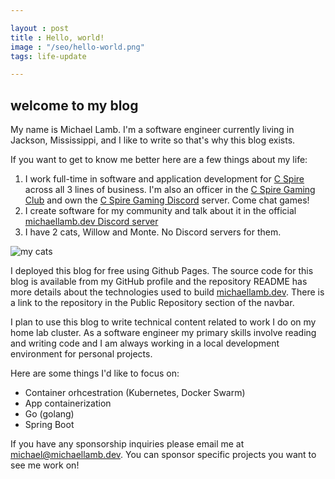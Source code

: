 ```yaml
---

layout : post
title : Hello, world!
image : "/seo/hello-world.png"
tags: life-update

---
```


## welcome to my blog

My name is Michael Lamb. I'm a software engineer currently living in Jackson, Mississippi, and I like to write so that's why this blog exists.

If you want to get to know me better here are a few things about my life:

1. I work full-time in software and application development for [C Spire](https://cspire.com) across all 3 lines of business. I'm also an officer in the [C Spire Gaming Club](https://cspiregaming.com) and own the [C Spire Gaming Discord](https://discord.cspiregaming.com) server. Come chat games!
2. I create software for my community and talk about it in the official [michaellamb.dev Discord server](https://discord.gg/T2esqjDEVU)
3. I have 2 cats, Willow and Monte. No Discord servers for them.

![my cats](/img/my-cats.jpg)

I deployed this blog for free using Github Pages. The source code for this blog is available from my GitHub profile and the repository README has more details about the technologies used to build [michaellamb.dev](https://michaellamb.dev). There is a link to the repository in the Public Repository section of the navbar.

I plan to use this blog to write technical content related to work I do on my home lab cluster. As a software engineer my primary skills involve reading and writing code and I am always working in a local development environment for personal projects.

Here are some things I'd like to focus on:

- Container orhcestration (Kubernetes, Docker Swarm)
- App containerization
- Go (golang)
- Spring Boot

If you have any sponsorship inquiries please email me at [michael@michaellamb.dev](mailto:michael@michaellamb.dev). You can sponsor specific projects you want to see me work on!
